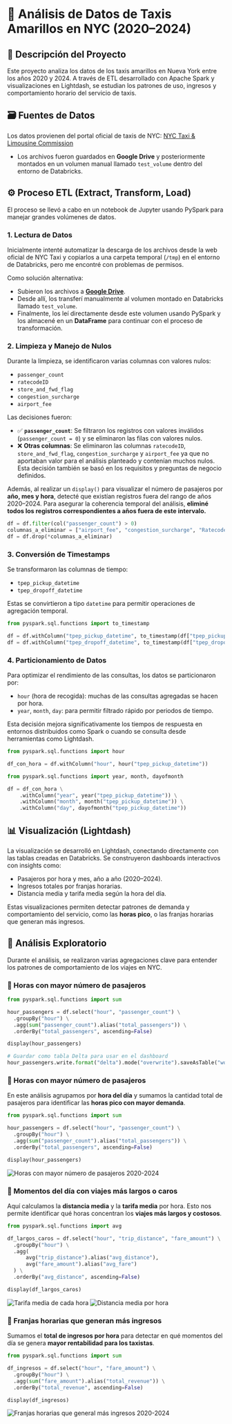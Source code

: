 # 🚖 Análisis de Datos de Taxis Amarillos en NYC (2020–2024)

## 📌 Descripción del Proyecto

Este proyecto analiza los datos de los taxis amarillos en Nueva York entre los años 2020 y 2024. A través de ETL desarrollado con Apache Spark y visualizaciones en Lightdash, se estudian los patrones de uso, ingresos y comportamiento horario del servicio de taxis.

## 🗃️ Fuentes de Datos

Los datos provienen del portal oficial de taxis de NYC: [NYC Taxi & Limousine Commission](https://www.nyc.gov/site/tlc/about/tlc-trip-record-data.page)

- Los archivos fueron guardados en **Google Drive** y posteriormente montados en un volumen manual llamado `test_volume` dentro del entorno de Databricks.

## ⚙️ Proceso ETL (Extract, Transform, Load)

El proceso se llevó a cabo en un notebook de Jupyter usando PySpark para manejar grandes volúmenes de datos.

### 1. Lectura de Datos

Inicialmente intenté automatizar la descarga de los archivos desde la web oficial de NYC Taxi y copiarlos a una carpeta temporal (`/tmp`) en el entorno de Databricks, pero me encontré con problemas de permisos.

Como solución alternativa:

- Subieron los archivos a [**Google Drive**](https://drive.google.com/file/d/1KH8jxRvZ9Z5AesszU1ZA0HHiA7RsxaWR/view).
- Desde allí, los transferí manualmente al volumen montado en Databricks llamado `test_volume`.
- Finalmente, los leí directamente desde este volumen usando PySpark y los almacené en un **DataFrame** para continuar con el proceso de transformación.
### 2. Limpieza y Manejo de Nulos

Durante la limpieza, se identificaron varias columnas con valores nulos:

- `passenger_count`
- `ratecodeID`
- `store_and_fwd_flag`
- `congestion_surcharge`
- `airport_fee`

Las decisiones fueron:

- ✅ **`passenger_count`**: Se filtraron los registros con valores inválidos (`passenger_count = 0`) y se eliminaron las filas con valores nulos.
- ❌ **Otras columnas**: Se eliminaron las columnas `ratecodeID`, `store_and_fwd_flag`, `congestion_surcharge` y `airport_fee` ya que no aportaban valor para el análisis planteado y contenían muchos nulos. Esta decisión también se basó en los requisitos y preguntas de negocio definidos.

Además, al realizar un `display()` para visualizar el número de pasajeros por **año, mes y hora**, detecté que existían registros fuera del rango de años 2020–2024. Para asegurar la coherencia temporal del análisis, **eliminé todos los registros correspondientes a años fuera de este intervalo.**

```python
df = df.filter(col("passenger_count") > 0)
columnas_a_eliminar = ["airport_fee", "congestion_surcharge", "RatecodeID", "store_and_fwd_flag"] 
df = df.drop(*columnas_a_eliminar)
````

### 3. Conversión de Timestamps

Se transformaron las columnas de tiempo:

- `tpep_pickup_datetime`
- `tpep_dropoff_datetime`

Estas se convirtieron a tipo `datetime` para permitir operaciones de agregación temporal.
```python
from pyspark.sql.functions import to_timestamp

df = df.withColumn("tpep_pickup_datetime", to_timestamp(df["tpep_pickup_datetime"], "yyyy-MM-dd HH:mm:ss"))
df = df.withColumn("tpep_dropoff_datetime", to_timestamp(df["tpep_dropoff_datetime"], "yyyy-MM-dd HH:mm:ss"))
```

### 4. Particionamiento de Datos

Para optimizar el rendimiento de las consultas, los datos se particionaron por:

- `hour` (hora de recogida): muchas de las consultas agregadas se hacen por hora.
- `year`, `month`, `day`: para permitir filtrado rápido por periodos de tiempo.

Esta decisión mejora significativamente los tiempos de respuesta en entornos distribuidos como Spark o cuando se consulta desde herramientas como Lightdash.
```python
from pyspark.sql.functions import hour

df_con_hora = df.withColumn("hour", hour("tpep_pickup_datetime"))

from pyspark.sql.functions import year, month, dayofmonth

df = df_con_hora \
    .withColumn("year", year("tpep_pickup_datetime")) \
    .withColumn("month", month("tpep_pickup_datetime")) \
    .withColumn("day", dayofmonth("tpep_pickup_datetime"))
```

## 📊 Visualización (Lightdash)

La visualización se desarrolló en Lightdash, conectando directamente con las tablas creadas en Databricks. Se construyeron dashboards interactivos con insights como:

- Pasajeros por hora y mes, año a año (2020–2024).
- Ingresos totales por franjas horarias.
- Distancia media y tarifa media según la hora del día.

Estas visualizaciones permiten detectar patrones de demanda y comportamiento del servicio, como las **horas pico**, o las franjas horarias que generan más ingresos.

## 🧪 Análisis Exploratorio

Durante el análisis, se realizaron varias agregaciones clave para entender los patrones de comportamiento de los viajes en NYC.

### 🔹 Horas con mayor número de pasajeros

```python
from pyspark.sql.functions import sum

hour_passengers = df.select("hour", "passenger_count") \
  .groupBy("hour") \
  .agg(sum("passenger_count").alias("total_passengers")) \
  .orderBy("total_passengers", ascending=False)

display(hour_passengers)

# Guardar como tabla Delta para usar en el dashboard
hour_passengers.write.format("delta").mode("overwrite").saveAsTable("workspace.default.hourly_passengers")

```

### 🔹 Horas con mayor número de pasajeros

En este análisis agrupamos por **hora del día** y sumamos la cantidad total de pasajeros para identificar las **horas pico con mayor demanda**.

```python
from pyspark.sql.functions import sum

hour_passengers = df.select("hour", "passenger_count") \
  .groupBy("hour") \
  .agg(sum("passenger_count").alias("total_passengers")) \
  .orderBy("total_passengers", ascending=False)

display(hour_passengers)
```
![Horas con mayor número de pasajeros 2020-2024](https://github.com/user-attachments/assets/31c0f2dd-ff1a-485f-a153-4b6d9b5bf6e0)


### 🔹  Momentos del día con viajes más largos o caros

Aquí calculamos la **distancia media** y la **tarifa media** por hora. Esto nos permite identificar qué horas concentran los **viajes más largos y costosos**.

```python
from pyspark.sql.functions import avg

df_largos_caros = df.select("hour", "trip_distance", "fare_amount") \
  .groupBy("hour") \
  .agg(
      avg("trip_distance").alias("avg_distance"),
      avg("fare_amount").alias("avg_fare")
  ) \
  .orderBy("avg_distance", ascending=False)

display(df_largos_caros)
```
![Tarifa media de cada hora](https://github.com/user-attachments/assets/0f99a173-a9eb-459a-b655-2ea5cc241e05)
![Distancia media por hora](https://github.com/user-attachments/assets/4ee82f73-edbf-4fd5-bb8b-1191d21b58fa)


### 🔹   Franjas horarias que generan más ingresos

Sumamos el **total de ingresos por hora** para detectar en qué momentos del día se genera **mayor rentabilidad para los taxistas**.


```python
from pyspark.sql.functions import sum

df_ingresos = df.select("hour", "fare_amount") \
  .groupBy("hour") \
  .agg(sum("fare_amount").alias("total_revenue")) \
  .orderBy("total_revenue", ascending=False)

display(df_ingresos)
```
![Franjas horarias que general más ingresos 2020-2024](https://github.com/user-attachments/assets/834a182a-d72b-4a80-afe5-436b7b9f1755)

